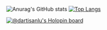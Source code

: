 ![Anurag's GitHub stats](https://github-readme-stats.vercel.app/api?username=dartisan-lu&show_icons=true&theme=dark) [![Top Langs](https://github-readme-stats.vercel.app/api/top-langs/?username=dartisan-lu&layout=compact)](https://github.com/dartisan-lu/)

[![@dartisanlu's Holopin board](https://holopin.me/dartisanlu)](https://holopin.io/@dartisanlu)
